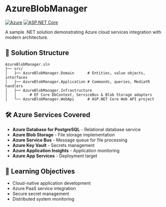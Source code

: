 # AzureBlobManager
[![Azure](https://img.shields.io/badge/Azure-0089D6?logo=microsoft-azure&logoColor=white)](https://azure.microsoft.com)
[![ASP.NET Core](https://img.shields.io/badge/ASP.NET_Core-512BD4?logo=dotnet&logoColor=white)](https://dotnet.microsoft.com)

A sample .NET solution demonstrating Azure cloud services integration with modern architecture.

## 📁 Solution Structure

```text
AzureBlobManager.sln
├── src/
│   ├── AzureBlobManager.Domain      # Entities, value objects, interfaces
│   ├── AzureBlobManager.Application # Commands, queries, MediatR handlers
│   ├── AzureBlobManager.Infrastructure
│   │      # EF Core DbContext, ServiceBus & Blob Storage adapters
│   └── AzureBlobManager.WebApi      # ASP.NET Core Web API project
```

## 🛠️ Azure Services Covered
- **Azure Database for PostgreSQL** - Relational database service
- **Azure Blob Storage** - File storage implementation
- **Azure Service Bus** - Message queue for file processing
- **Azure Key Vault** - Secrets management
- **Azure Application Insights** - Application monitoring
- **Azure App Services** - Deployment target

## 🎯 Learning Objectives
- Cloud-native application development
- Azure PaaS service integration
- Secure secret management
- Distributed system monitoring